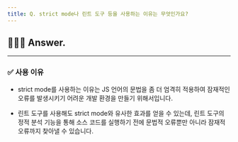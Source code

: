 ```yaml
---
title: Q. strict mode나 린트 도구 등을 사용하는 이유는 무엇인가요?
---
```


## 🧑🏻‍💻 Answer.
---

### ✅ 사용 이유
- strict mode를 사용하는 이유는 JS 언어의 문법을 좀 더 엄격히 적용하여 잠재적인 오류를 발생시키기 어려운 개발 환경을 만들기 위해서입니다. 

- 린트 도구를 사용해도 strict mode와 유사한 효과를 얻을 수 있는데, 린트 도구의 정적 분석 기능을 통해 소스 코드를 실행하기 전에 문법적 오류뿐만 아니라 잠재적 오류까지 찾아낼 수 있습니다.
